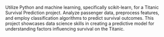 Utilize Python and machine learning, specifically scikit-learn, for a Titanic Survival Prediction project. Analyze passenger data, preprocess features, and employ classification algorithms to predict survival outcomes. This project showcases data science skills in creating a predictive model for understanding factors influencing survival on the Titanic.





